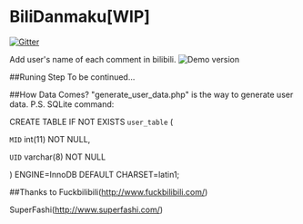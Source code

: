 # BiliDanmaku[WIP]
[![Gitter](https://badges.gitter.im/kaaass/BiliDanmaku.svg)](https://gitter.im/kaaass/BiliDanmaku?utm_source=badge&utm_medium=badge&utm_campaign=pr-badge)

Add user's name of each comment in bilibili.
![Demo version](demo.png)

##Runing Step
To be continued...

##How Data Comes?
"generate_user_data.php" is the way to generate user data.
P.S. SQLite command: 

CREATE TABLE IF NOT EXISTS `user_table` (

  `MID` int(11) NOT NULL,
  
  `UID` varchar(8) NOT NULL
  
) ENGINE=InnoDB DEFAULT CHARSET=latin1;

##Thanks to
Fuckbilibili(http://www.fuckbilibili.com/)

SuperFashi(http://www.superfashi.com/)
